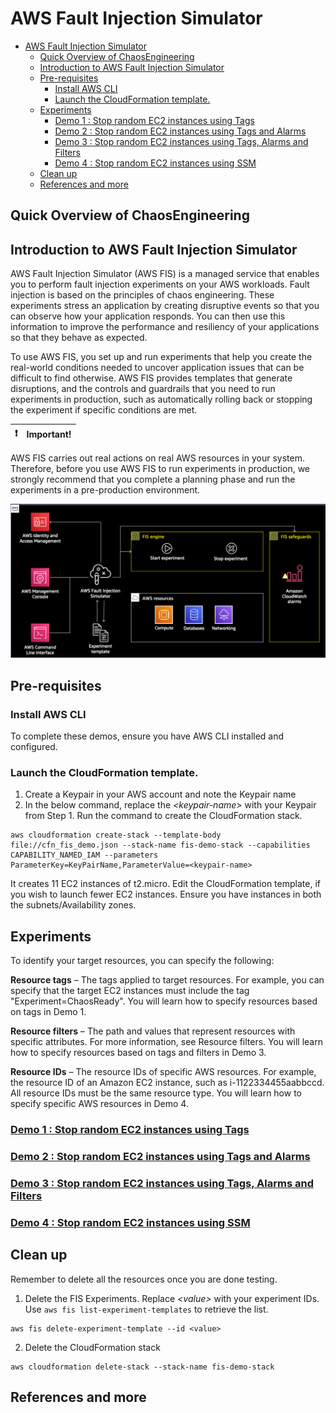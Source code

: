
# AWS Fault Injection Simulator 

- [AWS Fault Injection Simulator](#aws-fault-injection-simulator)
  - [Quick Overview of ChaosEngineering](#quick-overview-of-chaosengineering)
  - [Introduction to AWS Fault Injection Simulator](#introduction-to-aws-fault-injection-simulator)
  - [Pre-requisites](#pre-requisites)
    - [Install AWS CLI](#install-aws-cli)
    - [Launch the CloudFormation template.](#launch-the-cloudformation-template)
  - [Experiments](#experiments)
    - [Demo 1 : Stop random EC2 instances using Tags](#demo-1--stop-random-ec2-instances-using-tags)
    - [Demo 2 : Stop random EC2 instances using Tags and Alarms](#demo-2--stop-random-ec2-instances-using-tags-and-alarms)
    - [Demo 3 : Stop random EC2 instances using Tags, Alarms and Filters](#demo-3--stop-random-ec2-instances-using-tags-alarms-and-filters)
    - [Demo 4 : Stop random EC2 instances using SSM](#demo-4--stop-random-ec2-instances-using-ssm)
  - [Clean up](#clean-up)
  - [References and more](#references-and-more)

## Quick Overview of ChaosEngineering 



## Introduction to AWS Fault Injection Simulator
AWS Fault Injection Simulator (AWS FIS) is a managed service that enables you to perform fault injection experiments on your AWS workloads. Fault injection is based on the principles of chaos engineering. These experiments stress an application by creating disruptive events so that you can observe how your application responds. You can then use this information to improve the performance and resiliency of your applications so that they behave as expected.

To use AWS FIS, you set up and run experiments that help you create the real-world conditions needed to uncover application issues that can be difficult to find otherwise. AWS FIS provides templates that generate disruptions, and the controls and guardrails that you need to run experiments in production, such as automatically rolling back or stopping the experiment if specific conditions are met.

:exclamation: | Important! 
:---: | :--- 
AWS FIS carries out real actions on real AWS resources in your system. Therefore, before you use AWS FIS to run experiments in production, we strongly recommend that you complete a planning phase and run the experiments in a pre-production environment.

![FIS Architecture](FIS-Architecture.png)

## Pre-requisites

### Install AWS CLI
To complete these demos, ensure you have AWS CLI installed and configured. 

### Launch the CloudFormation template. 

1. Create a Keypair in your AWS account and note the Keypair name
2. In the below command, replace the _\<keypair-name\>_ with your Keypair from Step 1. Run the command to create the CloudFormation stack. 

```
aws cloudformation create-stack --template-body file://cfn_fis_demo.json --stack-name fis-demo-stack --capabilities CAPABILITY_NAMED_IAM --parameters ParameterKey=KeyPairName,ParameterValue=<keypair-name>

```
It creates 11 EC2 instances of t2.micro. Edit the CloudFormation template, if you wish to launch fewer EC2 instances. Ensure you have instances in both the subnets/Availability zones. 

## Experiments

To identify your target resources, you can specify the following:

**Resource tags** – The tags applied to target resources. For example, you can specify that the target EC2 instances must include the tag "Experiment=ChaosReady". You will learn how to specify resources based on tags in Demo 1.

**Resource filters** – The path and values that represent resources with specific attributes. For more information, see Resource filters. You will learn how to specify resources based on tags and filters in Demo 3.

**Resource IDs** – The resource IDs of specific AWS resources. For example, the resource ID of an Amazon EC2 instance, such as i-1122334455aabbccd. All resource IDs must be the same resource type. You will learn how to specify specific AWS resources in Demo 4.


### [Demo 1 : Stop random EC2 instances using Tags](demo-1/)
### [Demo 2 : Stop random EC2 instances using Tags and Alarms](demo-2/README.md)
### [Demo 3 : Stop random EC2 instances using Tags, Alarms and Filters](demo-3/README.md)
### [Demo 4 : Stop random EC2 instances using SSM](demo-4/README.md)

## Clean up

Remember to delete all the resources once you are done testing.

1. Delete the FIS Experiments. Replace _\<value\>_ with your experiment IDs. Use `aws fis list-experiment-templates` to retrieve the list.

```
aws fis delete-experiment-template --id <value>
```
2. Delete the CloudFormation stack
   
```
aws cloudformation delete-stack --stack-name fis-demo-stack
```


## References and more

